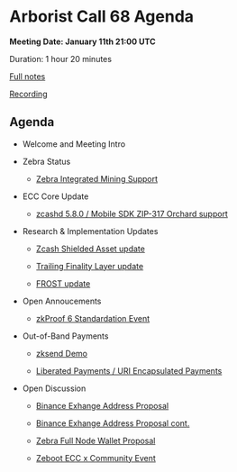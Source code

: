 # Arborist Call 68 Agenda

**Meeting Date: January 11th 21:00 UTC**

Duration: 1 hour 20 minutes

[Full notes](https://github.com/ZcashCommunityGrants/arboretum-notes/blob/main/AllArboristCallNotes/Arborist%20Call%2068-Notes.md)

[Recording](https://www.youtube.com/watch?v=JozYhvCv6bQ)


## Agenda


+ Welcome and Meeting Intro



+ Zebra Status 

     - [Zebra Integrated Mining Support](https://github.com/ZcashCommunityGrants/arboretum-notes/blob/main/AllArboristCallNotes/Arborist%20Call%2068-Notes.md#1-zebra-update---zebra-integrated-mining-support)


+ ECC Core Update 

     - [zcashd 5.8.0 / Mobile SDK ZIP-317 Orchard support](https://github.com/ZcashCommunityGrants/arboretum-notes/blob/main/AllArboristCallNotes/Arborist%20Call%2068-Notes.md#2-ecc-update---zcashd-580--mobile-sdk-zip-317-orchard-support)

     
+ Research & Implementation Updates 

     - [Zcash Shielded Asset update](https://github.com/ZcashCommunityGrants/arboretum-notes/blob/main/AllArboristCallNotes/Arborist%20Call%2068-Notes.md#3-research--implementation-updates-i-zcash-shielded-asset-update)

     - [Trailing Finality Layer update](https://github.com/ZcashCommunityGrants/arboretum-notes/blob/main/AllArboristCallNotes/Arborist%20Call%2068-Notes.md#3-research--implementation-updates-ii-trailing-finality-layer-update)

     - [FROST update](https://github.com/ZcashCommunityGrants/arboretum-notes/blob/main/AllArboristCallNotes/Arborist%20Call%2068-Notes.md#3-research-and-implementation-updates-iii-frost-update)


+ Open Annoucements

     - [zkProof 6 Standardation Event](https://github.com/ZcashCommunityGrants/arboretum-notes/blob/main/AllArboristCallNotes/Arborist%20Call%2068-Notes.md#4-open-announcements---zkproof-6-standardation-event)


+ Out-of-Band Payments 

     - [zksend Demo](https://github.com/ZcashCommunityGrants/arboretum-notes/blob/main/AllArboristCallNotes/Arborist%20Call%2068-Notes.md#6-out-of-band-payments-i----zksend-demo)

     - [Liberated Payments / URI Encapsulated Payments](https://github.com/ZcashCommunityGrants/arboretum-notes/blob/main/AllArboristCallNotes/Arborist%20Call%2068-Notes.md#6-out-of-band-payments-ii----liberated-payments--uri-encapsulated-payments)


+ Open Discussion

     - [Binance Exhange Address Proposal](https://github.com/ZcashCommunityGrants/arboretum-notes/blob/main/AllArboristCallNotes)

     - [Binance Exhange Address Proposal cont.](https://github.com/ZcashCommunityGrants/arboretum-notes/blob/main/AllArboristCallNotes/Arborist%20Call%2068-Notes.md#7-open-discussion-i---binance-exhange-address-proposal)

     - [Zebra Full Node Wallet Proposal](https://github.com/ZcashCommunityGrants/arboretum-notes/blob/main/AllArboristCallNotes/Arborist%20Call%2068-Notes.md#7-open-discussion-ii---binance-exhange-address-proposal-cont)

     - [Zeboot ECC x Community Event](https://github.com/ZcashCommunityGrants/arboretum-notes/blob/main/AllArboristCallNotes/Arborist%20Call%2068-Notes.md#7-open-discussion-iv---zeboot-ecc-x-community-event)
